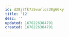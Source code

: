```yaml
---
id: d28j7fk7z5wurlqs38g66ky
title: '12'
desc: ''
updated: 1676226384791
created: 1676226384791
---
```

